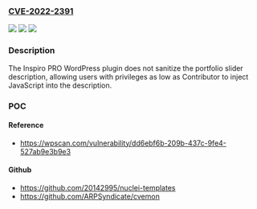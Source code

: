 ### [CVE-2022-2391](https://cve.mitre.org/cgi-bin/cvename.cgi?name=CVE-2022-2391)
![](https://img.shields.io/static/v1?label=Product&message=Inspiro%20PRO&color=blue)
![](https://img.shields.io/static/v1?label=Version&message=7.2.3%3C%207.2.3%20&color=brighgreen)
![](https://img.shields.io/static/v1?label=Vulnerability&message=CWE-79%20Cross-Site%20Scripting%20(XSS)&color=brighgreen)

### Description

The Inspiro PRO WordPress plugin does not sanitize the portfolio slider description, allowing users with privileges as low as Contributor to inject JavaScript into the description.

### POC

#### Reference
- https://wpscan.com/vulnerability/dd6ebf6b-209b-437c-9fe4-527ab9e3b9e3

#### Github
- https://github.com/20142995/nuclei-templates
- https://github.com/ARPSyndicate/cvemon

